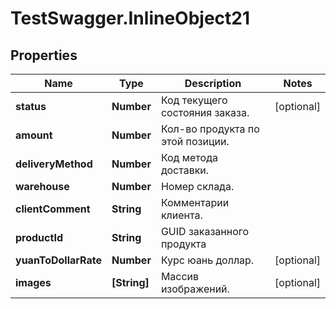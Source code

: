 # TestSwagger.InlineObject21

## Properties

Name | Type | Description | Notes
------------ | ------------- | ------------- | -------------
**status** | **Number** | Код текущего состояния заказа. | [optional] 
**amount** | **Number** | Кол-во продукта по этой позиции. | 
**deliveryMethod** | **Number** | Код метода доставки. | 
**warehouse** | **Number** | Номер склада. | 
**clientComment** | **String** | Комментарии клиента. | 
**productId** | **String** | GUID заказанного продукта | 
**yuanToDollarRate** | **Number** | Курс юань доллар. | [optional] 
**images** | **[String]** | Массив изображений. | [optional] 



